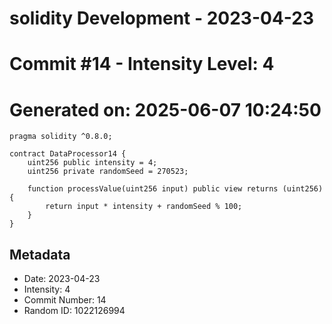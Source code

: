 ﻿# solidity Development - 2023-04-23
# Commit #14 - Intensity Level: 4
# Generated on: 2025-06-07 10:24:50
```solidity
pragma solidity ^0.8.0;

contract DataProcessor14 {
    uint256 public intensity = 4;
    uint256 private randomSeed = 270523;

    function processValue(uint256 input) public view returns (uint256) {
        return input * intensity + randomSeed % 100;
    }
}
```
## Metadata
- Date: 2023-04-23
- Intensity: 4
- Commit Number: 14
- Random ID: 1022126994
